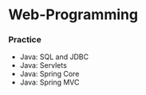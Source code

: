 # Web-Programming

### Practice
- Java: SQL and JDBC 
- Java: Servlets 
- Java: Spring Core 
- Java: Spring MVC 
